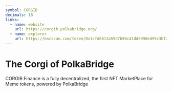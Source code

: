```yaml
---
symbol: CORGIB
decimals: 18
links:
  - name: website
    url: https://corgib.polkabridge.org/
  - name: explorer
    url: https://bscscan.com/token/0x1cfd6813a59d7b90c41dd5990ed99c3bf2eb8f55
---
```


# The Corgi of PolkaBridge

CORGIB Finance is a fully decentralized, the first NFT MarketPlace for Meme tokens, powered by PolkaBridge
